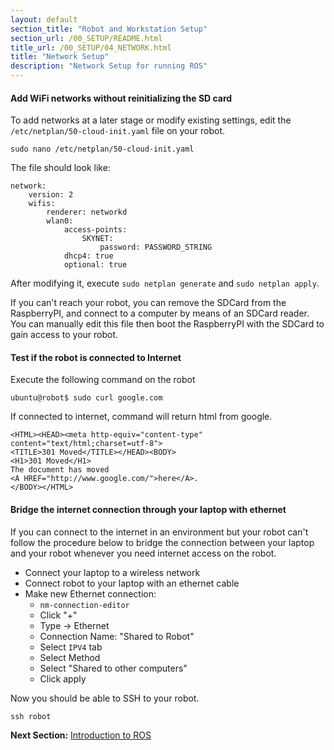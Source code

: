 ```yaml
---
layout: default
section_title: "Robot and Workstation Setup"
section_url: /00_SETUP/README.html
title_url: /00_SETUP/04_NETWORK.html
title: "Network Setup"
description: "Network Setup for running ROS"
---
```


#### Add WiFi networks without reinitializing the SD card

To add networks at a later stage or modify existing settings, edit the `/etc/netplan/50-cloud-init.yaml` file on your robot.

```shell
sudo nano /etc/netplan/50-cloud-init.yaml
```

The file should look like:
```
network:
    version: 2
    wifis:
        renderer: networkd
        wlan0:
            access-points:
                SKYNET:
                    password: PASSWORD_STRING
            dhcp4: true
            optional: true
```

After modifying it, execute `sudo netplan generate` and `sudo netplan apply`. 

If you can't reach your robot, you can remove the SDCard from the RaspberryPI, and connect to a computer by means of an SDCard reader. You can manually edit this file then boot the RaspberryPI with the SDCard to gain access to your robot.

#### Test if the robot is connected to Internet

Execute the following command on the robot

```
ubuntu@robot$ sudo curl google.com
```

If connected to internet, command will return html from google.
```
<HTML><HEAD><meta http-equiv="content-type" content="text/html;charset=utf-8">
<TITLE>301 Moved</TITLE></HEAD><BODY>
<H1>301 Moved</H1>
The document has moved
<A HREF="http://www.google.com/">here</A>.
</BODY></HTML>
```

#### Bridge the internet connection through your laptop with ethernet

If you can connect to the internet in an environment but your robot can't follow the procedure below to bridge the connection between your laptop and your robot whenever you need internet access on the robot.

- Connect your laptop to a wireless network
- Connect robot to your laptop with an ethernet cable
- Make new Ethernet connection:
    - `nm-connection-editor`
    - Click "+"
    - Type -> Ethernet
    - Connection Name: "Shared to Robot"
    - Select `IPV4` tab
    - Select Method
    - Select "Shared to other computers"
    - Click apply

Now you should be able to SSH to your robot.

```shell
ssh robot
```

__Next Section:__ [Introduction to ROS](../01_INTRO/README.md)
